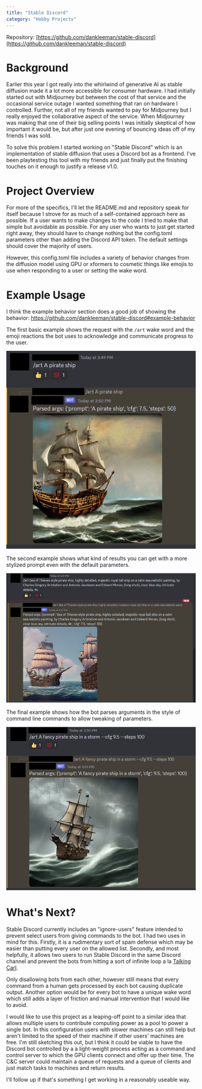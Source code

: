 ```yaml
---
title: "Stable Discord"
category: "Hobby Projects"
---
```

Repository: [https://github.com/dankleeman/stable-discord](https://github.com/dankleeman/stable-discord)
# Background
Earlier this year I got really into the whirlwind of generative AI as stable diffusion made it a lot more accessible for consumer hardware. I had initially started out with Midjourney but between the cost of that service and the occasional service outage I wanted something that ran on hardware I controlled. Further, not all of my friends wanted to pay for Midjourney but I really enjoyed the collaborative aspect of the service. When Midjourney was making that one of their big selling points I was initially skeptical of how important it would be, but after just one evening of bouncing ideas off of my friends I was sold.

To solve this problem I started working on "Stable Discord" which is an implementation of stable diffusion that uses a Discord bot as a frontend.  I've been playtesting this tool with my friends and just finally put the finishing touches on it enough to justify a release v1.0. 

# Project Overview
For more of the specifics, I'll let the README.md and repository speak for itself because I strove for as much of a self-contained approach here as possible. If a user wants to make changes to the code I tried to make that simple but avoidable as possible. For any user who wants to just get started right away, they should have to change nothing but the config.toml parameters other than adding the Discord API token. The default settings should cover the majority of users.

However, this config.toml file includes a variety of behavior changes from the diffusion model using GPU or xformers to cosmetic things like emojis to use when responding to a user or setting the wake word.

# Example Usage
I think the example behavior section does a good job of showing the behavior: https://github.com/dankleeman/stable-discord#example-behavior

The first basic example shows the request with the `/art` wake word and the emoji reactions the bot uses to acknowledge and communicate progress to the user. 

![basic_example.png](https://github.com/dankleeman/stable-discord/blob/main/assets/basic_example.png)


The second example shows what kind of results you can get with a more stylized prompt even with the default parameters.

![long_prompt_example.png](https://github.com/dankleeman/stable-discord/raw/main/assets/long_prompt_example.png)

The final example shows how the bot parses arguments in the style of command line commands to allow tweaking of parameters.

![params_example.png](https://github.com/dankleeman/stable-discord/blob/main/assets/params_example.png)

# What's Next?
Stable Discord currently includes an "ignore-users" feature intended to prevent select users from giving commands to the bot. I had two uses in mind for this. Firstly, it is a rudimentary sort of spam defense which may be easier than putting every user on the allowed list. Secondly, and most helpfully, it allows two users to run Stable Discord in the same Discord channel and prevent the bots from hitting a sort of infinite loop a la [Talking Carl](https://www.youtube.com/watch?v=t-7mQhSZRgM). 

Only disallowing bots from each other, however still means that every command from a human gets processed by each bot causing duplicate output. Another option would be for every bot to have a unique wake word which still adds a layer of friction and manual intervention that I would like to avoid.

I would like to use this project as a leaping-off point to a similar idea that allows multiple users to contribute computing power as a pool to power a single bot. In this configuration users with slower machines can still help but aren't limited to the speed of their machine if other users' machines are free. I'm still sketching this out, but I think it could be viable to have the Discord bot controlled by a a light-weight process acting as a command and control server to which the GPU clients connect and offer up their time. The C&C server could maintain a queue of requests and a queue of clients and just match tasks to machines and return results.

I'll follow up if that's something I get working in a reasonably useable way.
